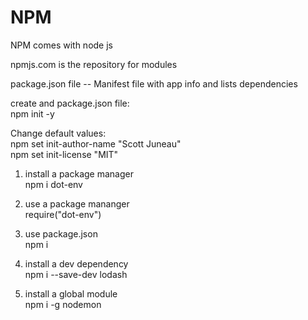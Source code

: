 # NPM

NPM comes with node js

npmjs.com is the repository for modules

package.json file -- Manifest file with app info and lists dependencies

create and package.json file:  
npm init -y

Change default values:  
npm set init-author-name "Scott Juneau"  
npm set init-license "MIT"

1. install a package manager  
   npm i dot-env

2. use a package mananger  
   require("dot-env")

3. use package.json  
   npm i

4. install a dev dependency  
   npm i --save-dev lodash

5. install a global module  
   npm i -g nodemon
